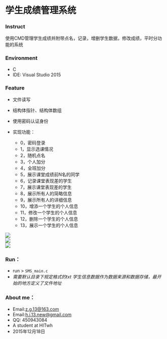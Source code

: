 # 学生成绩管理系统

### Instruct
使用CMD管理学生成绩并附带点名，记录，增删学生数据，修改成绩，平时分功能的系统

### Environment
* C
* IDE: Visual Studio 2015 

### Feature

* 文件读写
* 结构体指针、结构体数组

* 使用密码认证身份

* 实现功能：
    * 0，密码登录
    * 1，显示选课情况
    * 2，随机点名
    * 3，个人加分
    * 4，全班加分
    * 5，展示课堂成绩前N名的同学
    * 6，记录课堂表现差的学生
    * 7，展示课堂表现差的学生
    * 8，展示所有人的简略信息
    * 9，展示所有人的详细信息
    * 10，增添一个学生的个人信息
    * 11，修改一个学生的个人信息
    * 12，删除一个学生的个人信息
    * 13，展示一个学生的个人信息


![](https://moetu.org/image/JkXX5)    
![](https://moetu.org/image/JkMAZ)    
![](https://moetu.org/image/Jkazm)    

### Run：
* run > ```SMS_main.c```
* *需要默认目录下规定格式的txt 学生信息数据作为数据来源和数据存储，最开始的地方定义了文件地址*      

### About me：

* Email:z.g.13@163.com 
* Email:h.j.13.new@gmail.com
* QQ: 450943084
* A student at HITwh 
* 2015年12月18日